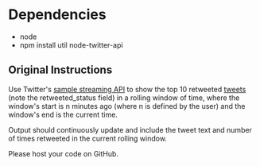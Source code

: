 Dependencies
==========

* node
* npm install util node-twitter-api

Original Instructions
---

Use Twitter's [sample streaming API](https://dev.twitter.com/streaming/reference/get/statuses/sample) to show the top 10 retweeted [tweets](https://dev.twitter.com/overview/api/tweets) (note the retweeted_status field) in a rolling window of time, where the window's start is n minutes ago (where n is defined by the user) and the window's end is the current time.

Output should continuously update and include the tweet text and number of times retweeted in the current rolling window.

Please host your code on GitHub.
